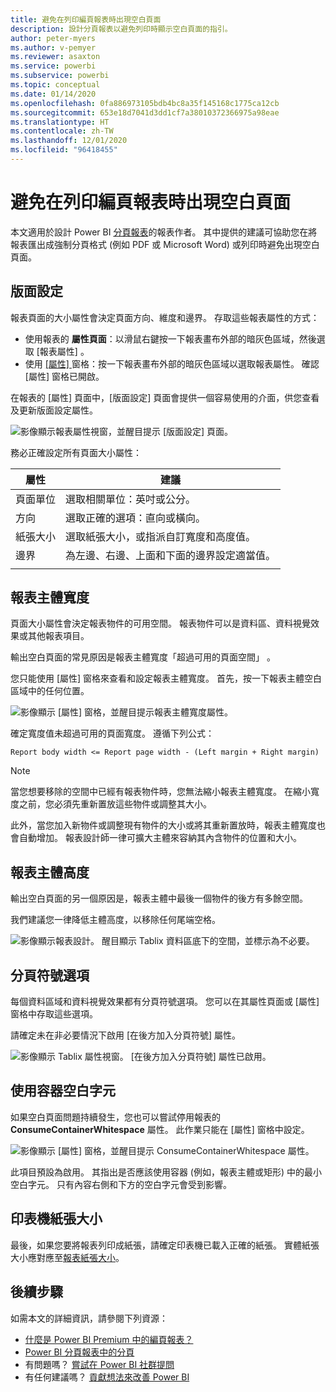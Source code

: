 ```yaml
---
title: 避免在列印編頁報表時出現空白頁面
description: 設計分頁報表以避免列印時顯示空白頁面的指引。
author: peter-myers
ms.author: v-pemyer
ms.reviewer: asaxton
ms.service: powerbi
ms.subservice: powerbi
ms.topic: conceptual
ms.date: 01/14/2020
ms.openlocfilehash: 0fa886973105bdb4bc8a35f145168c1775ca12cb
ms.sourcegitcommit: 653e18d7041d3dd1cf7a38010372366975a98eae
ms.translationtype: HT
ms.contentlocale: zh-TW
ms.lasthandoff: 12/01/2020
ms.locfileid: "96418455"
---
```

# <a name="avoid-blank-pages-when-printing-paginated-reports"></a>避免在列印編頁報表時出現空白頁面

本文適用於設計 Power BI [分頁報表](../paginated-reports/paginated-reports-report-builder-power-bi.md)的報表作者。 其中提供的建議可協助您在將報表匯出成強制分頁格式 (例如 PDF 或 Microsoft Word) 或列印時避免出現空白頁面。

## <a name="page-setup"></a>版面設定

報表頁面的大小屬性會決定頁面方向、維度和邊界。 存取這些報表屬性的方式：

- 使用報表的 **屬性頁面**：以滑鼠右鍵按一下報表畫布外部的暗灰色區域，然後選取 [報表屬性]  。
- 使用 [[屬性]  ](../paginated-reports/paginated-reports-report-design-view.md#4-properties-pane) 窗格：按一下報表畫布外部的暗灰色區域以選取報表屬性。 確認 [屬性]  窗格已開啟。

在報表的 [屬性]  頁面中，[版面設定]  頁面會提供一個容易使用的介面，供您查看及更新版面設定屬性。

![影像顯示報表屬性視窗，並醒目提示 [版面設定] 頁面。](media/report-paginated-blank-page/report-page-setup-properties.png)

務必正確設定所有頁面大小屬性：

|屬性|建議|
|---------|---------|
|頁面單位|選取相關單位：英吋或公分。|
|方向|選取正確的選項：直向或橫向。|
|紙張大小|選取紙張大小，或指派自訂寬度和高度值。|
|邊界|為左邊、右邊、上面和下面的邊界設定適當值。|
|||

## <a name="report-body-width"></a>報表主體寬度

頁面大小屬性會決定報表物件的可用空間。 報表物件可以是資料區、資料視覺效果或其他報表項目。

輸出空白頁面的常見原因是報表主體寬度「超過可用的頁面空間」  。

您只能使用 [屬性]  窗格來查看和設定報表主體寬度。 首先，按一下報表主體空白區域中的任何位置。

![影像顯示 [屬性] 窗格，並醒目提示報表主體寬度屬性。](media/report-paginated-blank-page/report-body-properties-width.png)

確定寬度值未超過可用的頁面寬度。 遵循下列公式：

```Report body width <= Report page width - (Left margin + Right margin)```

> [!NOTE]
> 當您想要移除的空間中已經有報表物件時，您無法縮小報表主體寬度。 在縮小寬度之前，您必須先重新置放這些物件或調整其大小。
>
> 此外，當您加入新物件或調整現有物件的大小或將其重新置放時，報表主體寬度也會自動增加。 報表設計師一律可擴大主體來容納其內含物件的位置和大小。

## <a name="report-body-height"></a>報表主體高度

輸出空白頁面的另一個原因是，報表主體中最後一個物件的後方有多餘空間。

我們建議您一律降低主體高度，以移除任何尾端空格。

![影像顯示報表設計。 醒目顯示 Tablix 資料區底下的空間，並標示為不必要。](media/report-paginated-blank-page/report-body-remove-trailing-space.png)

## <a name="page-break-options"></a>分頁符號選項

每個資料區域和資料視覺效果都有分頁符號選項。 您可以在其屬性頁面或 [屬性]  窗格中存取這些選項。

請確定未在非必要情況下啟用 [在後方加入分頁符號]  屬性。

![影像顯示 Tablix 屬性視窗。 [在後方加入分頁符號] 屬性已啟用。](media/report-paginated-blank-page/data-region-page-break-option-after.png)

## <a name="consume-container-whitespace"></a>使用容器空白字元

如果空白頁面問題持續發生，您也可以嘗試停用報表的 **ConsumeContainerWhitespace** 屬性。 此作業只能在 [屬性]  窗格中設定。

![影像顯示 [屬性] 窗格，並醒目提示 ConsumeContainerWhitespace 屬性。](media/report-paginated-blank-page/report-properties-consumecontainerwhitespace.png)

此項目預設為啟用。 其指出是否應該使用容器 (例如，報表主體或矩形) 中的最小空白字元。 只有內容右側和下方的空白字元會受到影響。

## <a name="printer-paper-size"></a>印表機紙張大小

最後，如果您要將報表列印成紙張，請確定印表機已載入正確的紙張。 實體紙張大小應對應至[報表紙張大小](#page-setup)。

## <a name="next-steps"></a>後續步驟

如需本文的詳細資訊，請參閱下列資源：

- [什麼是 Power BI Premium 中的編頁報表？](../paginated-reports/paginated-reports-report-builder-power-bi.md)
- [Power BI 分頁報表中的分頁](../paginated-reports/paginated-reports-pagination.md)
- 有問題嗎？ [嘗試在 Power BI 社群提問](https://community.powerbi.com/)
- 有任何建議嗎？ [貢獻想法來改善 Power BI](https://ideas.powerbi.com)

